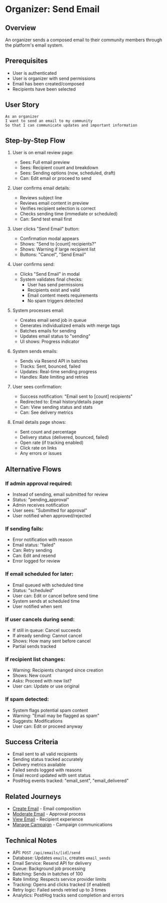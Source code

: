# Organizer: Send Email

## Overview

An organizer sends a composed email to their community members through the platform's email system.

## Prerequisites

- User is authenticated
- User is organizer with send permissions
- Email has been created/composed
- Recipients have been selected

## User Story

```
As an organizer
I want to send an email to my community
So that I can communicate updates and important information
```

## Step-by-Step Flow

1. User is on email review page:
   - Sees: Full email preview
   - Sees: Recipient count and breakdown
   - Sees: Sending options (now, scheduled, draft)
   - Can: Edit email or proceed to send

2. User confirms email details:
   - Reviews subject line
   - Reviews email content in preview
   - Verifies recipient selection is correct
   - Checks sending time (immediate or scheduled)
   - Can: Send test email first

3. User clicks "Send Email" button:
   - Confirmation modal appears
   - Shows: "Send to [count] recipients?"
   - Shows: Warning if large recipient list
   - Buttons: "Cancel", "Send Email"

4. User confirms send:
   - Clicks "Send Email" in modal
   - System validates final checks:
     - User has send permissions
     - Recipients exist and valid
     - Email content meets requirements
     - No spam triggers detected

5. System processes email:
   - Creates email send job in queue
   - Generates individualized emails with merge tags
   - Batches emails for sending
   - Updates email status to "sending"
   - UI shows: Progress indicator

6. System sends emails:
   - Sends via Resend API in batches
   - Tracks: Sent, bounced, failed
   - Updates: Real-time sending progress
   - Handles: Rate limiting and retries

7. User sees confirmation:
   - Success notification: "Email sent to [count] recipients"
   - Redirected to: Email history/details page
   - Can: View sending status and stats
   - Can: See delivery metrics

8. Email details page shows:
   - Sent count and percentage
   - Delivery status (delivered, bounced, failed)
   - Open rate (if tracking enabled)
   - Click rate on links
   - Any errors or issues

## Alternative Flows

### If admin approval required:
- Instead of sending, email submitted for review
- Status: "pending_approval"
- Admin receives notification
- User sees: "Submitted for approval"
- User notified when approved/rejected

### If sending fails:
- Error notification with reason
- Email status: "failed"
- Can: Retry sending
- Can: Edit and resend
- Error logged for review

### If email scheduled for later:
- Email queued with scheduled time
- Status: "scheduled"
- User can: Edit or cancel before send time
- System sends at scheduled time
- User notified when sent

### If user cancels during send:
- If still in queue: Cancel succeeds
- If already sending: Cannot cancel
- Shows: How many sent before cancel
- Partial sends tracked

### If recipient list changes:
- Warning: Recipients changed since creation
- Shows: New count
- Asks: Proceed with new list?
- User can: Update or use original

### If spam detected:
- System flags potential spam content
- Warning: "Email may be flagged as spam"
- Suggests: Modifications
- User can: Edit or proceed anyway

## Success Criteria

- Email sent to all valid recipients
- Sending status tracked accurately
- Delivery metrics available
- Failed sends logged with reasons
- Email record updated with sent status
- PostHog events tracked: "email_sent", "email_delivered"

## Related Journeys

- [Create Email](./create.md) - Email composition
- [Moderate Email](./moderate.md) - Approval process
- [View Email](./view.md) - Recipient experience
- [Manage Campaign](../campaigns/manage.md) - Campaign communications

## Technical Notes

- API: `POST /api/emails/[id]/send`
- Database: Updates `emails`, creates `email_sends`
- Email Service: Resend API for delivery
- Queue: Background job processing
- Batching: Sends in batches of 100
- Rate limiting: Respects service provider limits
- Tracking: Opens and clicks tracked (if enabled)
- Retry logic: Failed sends retried up to 3 times
- Analytics: PostHog tracks send completion and errors
